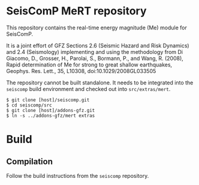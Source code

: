 # SeisComP MeRT repository

This repository contains the real-time energy magnitude (Me) module for SeisComP.

It is a joint effort of GFZ Sections 2.6 (Seismic Hazard and Risk Dynamics) and
2.4 (Seismology) implementing and using the methodology from Di Giacomo, D.,
Grosser, H., Parolai, S., Bormann, P., and Wang, R. (2008), Rapid determination
of Me for strong to great shallow earthquakes, Geophys. Res. Lett., 35, L10308,
doi:10.1029/2008GL033505

The repository cannot be built standalone. It needs to be integrated
into the `seiscomp` build environment and checked out into
`src/extras/mert`.

```
$ git clone [host]/seiscomp.git
$ cd seiscomp/src
$ git clone [host]/addons-gfz.git
$ ln -s ../addons-gfz/mert extras
```

# Build

## Compilation

Follow the build instructions from the `seiscomp` repository.
